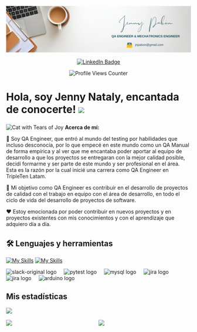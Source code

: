 <!--
**jnpabon/jnpabon** is a ✨ _special_ ✨ repository because its `README.md` (this file) appears on your GitHub profile.

Here are some ideas to get you started:

- 🔭 I’m currently working on ...
- 🌱 I’m currently learning ...
- 👯 I’m looking to collaborate on ...
- 🤔 I’m looking for help with ...
- 💬 Ask me about ...
- 📫 How to reach me: ...
- 😄 Pronouns: ...
- ⚡ Fun fact: ...
-->

<!-- Banner de portada -->
<div id="header" align="center">
  <img decoding="async" src="banner profile.png"/>
</div>


<!-- Botón de LinkedIn con hipervínculo al perfil-->
<p align="center">
  <a href="https://www.linkedin.com/in/jenny-pabon/" >
    <img src="https://img.shields.io/badge/LinkedIn-0077B5?style=for-the-badge&logo=linkedin&logoColor=white" alt="LinkedIn Badge">
  </a>
</p>

<!-- Contador de visitas al perfil -->
<p align="center">
  <img src="https://komarev.com/ghpvc/?username=jenny-pabon" alt="Profile Views Counter">
</p>

<!-- Encabezado saludo -->
<h1>
  Hola, soy Jenny Nataly, encantada de conocerte! 
  <img decoding="async" src="https://media.giphy.com/media/hvRJCLFzcasrR4ia7z/giphy.gif" width="30px"/>
</h1>

<!-- About me -->
 <div id="header" align="left">

### 
<img
  src="https://github.com/Tarikul-Islam-Anik/Animated-Fluent-Emojis/blob/master/Emojis/People%20with%20professions/Woman%20Technologist%20Light%20Skin%20Tone.png?raw=true"
  alt="Cat with Tears of Joy"
  width="25"
  height="25"
/> **Acerca de mí:**  

💫 Soy QA Engineer, que entró al mundo del testing por habilidades que incluso desconocía, por lo que empecé en este mundo como un QA Manual de forma empírica y al ver que me encantaba poder aportar al equipo de desarrollo a que los proyectos se entregaran con la mejor calidad posible, decidí formarme y ser parte de este mundo y ser profesional en el área. Esta es la razón por la cual inicié una carrera como QA Engineer en TripleTen Latam.

🎯 Mi objetivo como QA Engineer es contribuir en el desarrollo de proyectos de calidad con el trabajo en equipo con el área de desarrollo, en todo el ciclo de vida del desarrollo de proyectos de software.

❤️ Estoy emocionada por poder contribuir en nuevos proyectos y en proyectos existentes con mis conocimientos y con el aprendizaje que adquiero día a día.


<!-- Skills --> 

## 🛠 Lenguajes y herramientas

<!-- Skills como logos -->
[![My Skills](https://skillicons.dev/icons?i=selenium,python,postman,postgres,androidstudio,figma,git,github,pycharm,mysql,vscode)](https://skillicons.dev)
[![My Skills](https://skillicons.dev/icons?i=discord)](https://skillicons.dev)

<div align="left">
  <img src="https://icongr.am/devicon/slack-original.svg?size=128&color=currentColor" height="40" alt="slack-original logo"  />
  <img width="12" />
  <img src="https://cdn.jsdelivr.net/gh/devicons/devicon/icons/pytest/pytest-original.svg" height="40" alt="pytest logo"  />
  <img width="12" />
  <img src="https://icongr.am/devicon/mysql-original-wordmark.svg?size=128&color=currentColor" height="40" alt="mysql logo" />
  <img width="12" />
  <img src="https://cdn.jsdelivr.net/gh/devicons/devicon/icons/jira/jira-original.svg" height="40" alt="jira logo"  />
  <img width="12" />
  <img src="https://icongr.am/devicon/trello-plain.svg?size=128&color=currentColor" height="40" alt="jira logo"  />
  <img width="12" />
  <img src="https://cdn.jsdelivr.net/gh/devicons/devicon/icons/arduino/arduino-original.svg" height="40" alt="arduino logo"  />
  <img width="12" />
</div>

<!-- Statics -->
## Mis estadísticas

<!-- Se puede modificar el tema -->
![](http://github-profile-summary-cards.vercel.app/api/cards/profile-details?username=jnpabon&theme=zenburn)

<div style="display: flex; flex-direction: row;">
    <img src="http://github-profile-summary-cards.vercel.app/api/cards/repos-per-language?username=jnpabon&theme=zenburn" width="400" />
    <img src="http://github-profile-summary-cards.vercel.app/api/cards/stats?username=jnpabon&theme=zenburn" width="400" />
</div>
